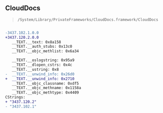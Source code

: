 ## CloudDocs

> `/System/Library/PrivateFrameworks/CloudDocs.framework/CloudDocs`

```diff

-3437.102.1.0.0
+3437.120.2.0.0
   __TEXT.__text: 0x8a158
   __TEXT.__auth_stubs: 0x13c0
   __TEXT.__objc_methlist: 0x6a34

   __TEXT.__oslogstring: 0x95a9
   __TEXT.__dlopen_cstrs: 0x4c
   __TEXT.__ustring: 0x8
-  __TEXT.__unwind_info: 0x26d0
+  __TEXT.__unwind_info: 0x2710
   __TEXT.__objc_classname: 0xdf5
   __TEXT.__objc_methname: 0x1158a
   __TEXT.__objc_methtype: 0x4409
CStrings:
+ "3437.120.2"
- "3437.102.1"

```
